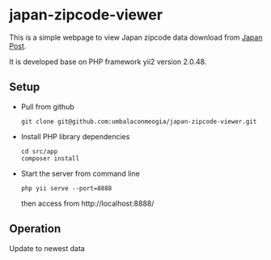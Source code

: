# japan-zipcode-viewer

This is a simple webpage to view Japan zipcode data download from [Japan Post](https://www.post.japanpost.jp/zipcode/download.html).

It is developed base on PHP framework yii2 version 2.0.48.

## Setup

* Pull from github
  ```shell
  git clone git@github.com:umbalaconmeogia/japan-zipcode-viewer.git
  ```
* Install PHP library dependencies
  ```shell
  cd src/app
  composer install
  ```
* Start the server from command line
   ```shell
   php yii serve --port=8888
   ```
   then access from http://localhost:8888/

## Operation
Update to newest data